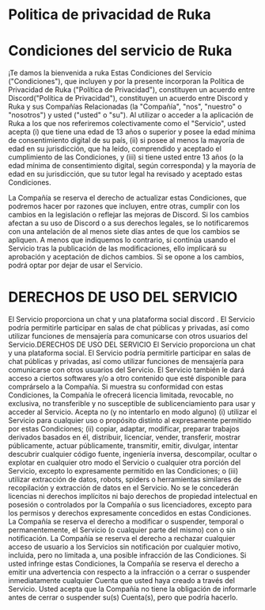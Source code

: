 # Politica de privacidad de Ruka

# Condiciones del servicio de Ruka

¡Te damos la bienvenida a ruka Estas Condiciones del Servicio ("Condiciones"), que incluyen y por la presente incorporan la Política de Privacidad de Ruka ("Política de Privacidad"), constituyen un acuerdo entre Discord("Política de Privacidad"), constituyen un acuerdo entre Discord y Ruka y sus Compañías Relacionadas (la "Compañía", "nos", "nuestro" o "nosotros") y usted ("usted" o "su"). Al utilizar o acceder a la aplicación de Ruka a los que nos referiremos colectivamente como el "Servicio", usted acepta (i) que tiene una edad de 13 años o superior y posee la edad mínima de consentimiento digital de su país, (ii) si posee al menos la mayoría de edad en su jurisdicción, que ha leído, comprendido y aceptado el cumplimiento de las Condiciones, y (iii) si tiene usted entre 13 años (o la edad mínima de consentimiento digital, según corresponda) y la mayoría de edad en su jurisdicción, que su tutor legal ha revisado y aceptado estas Condiciones.

La Compañía se reserva el derecho de actualizar estas Condiciones, que podremos hacer por razones que incluyen, entre otras, cumplir con los cambios en la legislación o reflejar las mejoras de Discord. Si los cambios afectan a su uso de Discord o a sus derechos legales, se lo notificaremos con una antelación de al menos siete días antes de que los cambios se apliquen. A menos que indiquemos lo contrario, si continúa usando el Servicio tras la publicación de las modificaciones, ello implicará su aprobación y aceptación de dichos cambios. Si se opone a los cambios, podrá optar por dejar de usar el Servicio.

# DERECHOS DE USO DEL SERVICIO 
El Servicio proporciona un chat y una plataforma social discord . El Servicio podría permitirle participar en salas de chat públicas y privadas, así como utilizar funciones de mensajería para comunicarse con otros usuarios del Servicio.DERECHOS DE USO DEL SERVICIO El Servicio proporciona un chat y una plataforma social. El Servicio podría permitirle participar en salas de chat públicas y privadas, así como utilizar funciones de mensajería para comunicarse con otros usuarios del Servicio. El Servicio también le dará acceso a ciertos softwares y/o a otro contenido que esté disponible para comprárselo a la Compañía. Si muestra su conformidad con estas Condiciones, la Compañía le ofrecerá licencia limitada, revocable, no exclusiva, no transferible y no susceptible de sublicenciamiento para usar y acceder al Servicio. Acepta no (y no intentarlo en modo alguno) (i) utilizar el Servicio para cualquier uso o propósito distinto al expresamente permitido por estas Condiciones; (ii) copiar, adaptar, modificar, preparar trabajos derivados basados en él, distribuir, licenciar, vender, transferir, mostrar públicamente, actuar públicamente, transmitir, emitir, divulgar, intentar descubrir cualquier código fuente, ingeniería inversa, descompilar,
ocultar o explotar en cualquier otro modo el Servicio o cualquier otra porción del Servicio, excepto lo expresamente permitido en las Condiciones; o (iii) utilizar extracción de datos, robots, spiders o herramientas similares de recopilación y extracción de datos en el Servicio. No se le concederán licencias ni derechos implícitos ni bajo derechos de propiedad intelectual en posesión o controlados por la Compañía o sus licenciadores, excepto para los permisos y derechos expresamente concedidos en estas Condiciones. La Compañía se reserva el derecho a modificar o suspender, temporal o permanentemente, el Servicio (o cualquier parte del mismo) con o sin notificación. La Compañía se reserva el derecho a rechazar cualquier acceso de usuario a los Servicios sin notificación por cualquier motivo, incluida, pero no limitada a, una posible infracción de las Condiciones. Si usted infringe estas Condiciones, la Compañía se reserva el derecho a emitir una advertencia con respecto a la infracción o a cerrar o suspender inmediatamente cualquier Cuenta que usted haya creado a través del Servicio. Usted acepta que la Compañía no tiene la obligación de informarle antes de cerrar o suspender su(s) Cuenta(s), pero que podría hacerlo.

